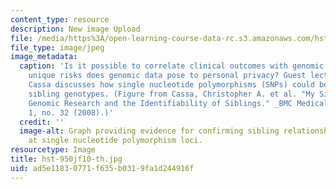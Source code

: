 ```yaml
---
content_type: resource
description: New image Upload
file: /media/https%3A/open-learning-course-data-rc.s3.amazonaws.com/hst-950j-biomedical-computing-fall-2010/ad5e11830771f635b0319fa1d244916f_hst-950jf10-th.jpg
file_type: image/jpeg
image_metadata:
  caption: 'Is it possible to correlate clinical outcomes with genomic data? What
    unique risks does genomic data pose to personal privacy? Guest lecturer Christopher
    Cassa discusses how single nucleotide polymorphisms (SNPs) could be used to identify
    sibling genotypes. (Figure from Cassa, Christopher A. et al. "My Sister''s Keeper?:
    Genomic Research and the Identifiability of Siblings." _BMC Medical Genomics_
    1, no. 32 (2008).)'
  credit: ''
  image-alt: Graph providing evidence for confirming sibling relationship given matches
    at single nucleotide polymorphism loci.
resourcetype: Image
title: hst-950jf10-th.jpg
uid: ad5e1183-0771-f635-b031-9fa1d244916f
---
```

